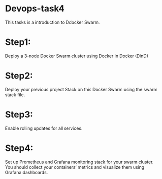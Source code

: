 # Devops-task4
This tasks is a introduction to Ddocker Swarm.

# Step1:
Deploy a 3-node Docker Swarm cluster using Docker in Docker (DinD)

# Step2:
Deploy your previous project Stack on this Docker Swarm using the swarm stack file.

# Step3:
Enable rolling updates for all services.

# Step4:
Set up Prometheus and Grafana monitoring stack for your swarm cluster. You should collect your containers’ metrics and visualize them using Grafana dashboards.
